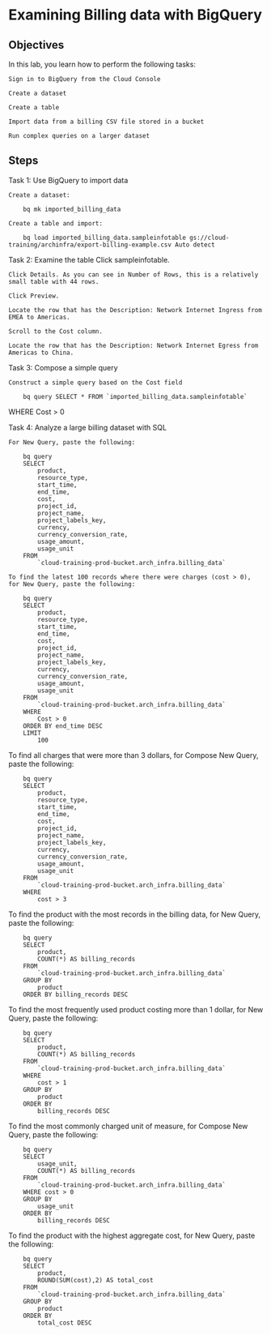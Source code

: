 
# Examining Billing data with BigQuery

## Objectives
In this lab, you learn how to perform the following tasks:

    Sign in to BigQuery from the Cloud Console

    Create a dataset

    Create a table

    Import data from a billing CSV file stored in a bucket

    Run complex queries on a larger dataset

## Steps

Task 1: Use BigQuery to import data

    Create a dataset:

        bq mk imported_billing_data

    Create a table and import:

        bq load imported_billing_data.sampleinfotable gs://cloud-training/archinfra/export-billing-example.csv Auto detect

Task 2: Examine the table
    Click sampleinfotable.

    Click Details. As you can see in Number of Rows, this is a relatively small table with 44 rows.

    Click Preview.

    Locate the row that has the Description: Network Internet Ingress from EMEA to Americas.

    Scroll to the Cost column.

    Locate the row that has the Description: Network Internet Egress from Americas to China.

Task 3: Compose a simple query

    Construct a simple query based on the Cost field
        
        bq query SELECT * FROM `imported_billing_data.sampleinfotable`
WHERE Cost > 0


Task 4: Analyze a large billing dataset with SQL

    For New Query, paste the following:

        bq query 
        SELECT 
            product, 
            resource_type, 
            start_time, 
            end_time, 
            cost, 
            project_id, 
            project_name,   
            project_labels_key, 
            currency, 
            currency_conversion_rate, 
            usage_amount, 
            usage_unit
        FROM
            `cloud-training-prod-bucket.arch_infra.billing_data`

    To find the latest 100 records where there were charges (cost > 0), for New Query, paste the following:

        bq query
        SELECT
            product,
            resource_type,
            start_time,
            end_time,
            cost,
            project_id,
            project_name,
            project_labels_key,
            currency,
            currency_conversion_rate,
            usage_amount,
            usage_unit
        FROM
            `cloud-training-prod-bucket.arch_infra.billing_data`
        WHERE
            Cost > 0
        ORDER BY end_time DESC
        LIMIT
            100

To find all charges that were more than 3 dollars, for Compose New Query, paste the following:

        bq query
        SELECT
            product,
            resource_type,
            start_time,
            end_time,
            cost,
            project_id,
            project_name,
            project_labels_key,
            currency,
            currency_conversion_rate,
            usage_amount,
            usage_unit
        FROM
            `cloud-training-prod-bucket.arch_infra.billing_data`
        WHERE
            cost > 3
To find the product with the most records in the billing data, for New Query, paste the following:

        bq query
        SELECT
            product,
            COUNT(*) AS billing_records
        FROM
            `cloud-training-prod-bucket.arch_infra.billing_data`
        GROUP BY
            product
        ORDER BY billing_records DESC

To find the most frequently used product costing more than 1 dollar, for New Query, paste the following:

        bq query
        SELECT
            product,
            COUNT(*) AS billing_records
        FROM
            `cloud-training-prod-bucket.arch_infra.billing_data`
        WHERE
            cost > 1
        GROUP BY
            product
        ORDER BY
            billing_records DESC

To find the most commonly charged unit of measure, for Compose New Query, paste the following:

        bq query
        SELECT
            usage_unit,
            COUNT(*) AS billing_records
        FROM
            `cloud-training-prod-bucket.arch_infra.billing_data`
        WHERE cost > 0
        GROUP BY
            usage_unit
        ORDER BY
            billing_records DESC

To find the product with the highest aggregate cost, for New Query, paste the following:

        bq query
        SELECT
            product,
            ROUND(SUM(cost),2) AS total_cost
        FROM
            `cloud-training-prod-bucket.arch_infra.billing_data`
        GROUP BY
            product
        ORDER BY
            total_cost DESC

            